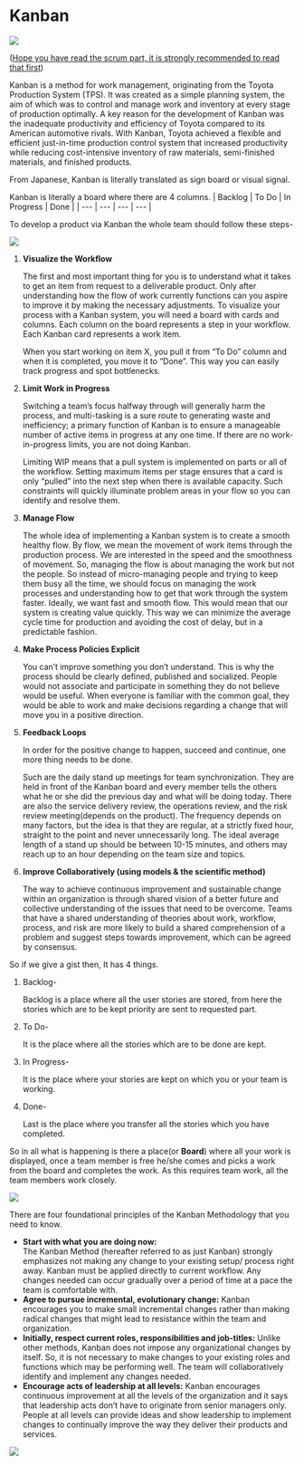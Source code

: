 # Kanban

![](https://d32myzxfxyl12w.cloudfront.net/images/blog_images/dbe95097e6c774c2851cc3b1f8781fd5a8b99a79.png?1544693281)

([Hope you have read the scrum part, it is strongly recommended to read that first](./Scrum.md))

Kanban is a method for work management, originating from the Toyota Production System (TPS). It was created as a simple planning system, the aim of which was to control and manage work and inventory at every stage of production optimally. A key reason for the development of Kanban was the inadequate productivity and efficiency of Toyota compared to its American automotive rivals. With Kanban, Toyota achieved a flexible and efficient just-in-time production control system that increased productivity while reducing cost-intensive inventory of raw materials, semi-finished materials, and finished products.

From Japanese, Kanban is literally translated as sign board or visual signal.

Kanban is literally a board where there are 4 columns.
| Backlog | To Do | In Progress | Done |
| --- | --- | --- | --- |

To develop a product via Kanban the whole team should follow these steps-

![](https://plsadaptive.s3.amazonaws.com/eco/images/channel_content/images/kanban-image.jpg)

1. **Visualize the Workflow**

    The first and most important thing for you is to understand what it takes to get an item from request to a deliverable product. Only after understanding how the flow of work currently functions can you aspire to improve it by making the necessary adjustments. To visualize your process with a Kanban system, you will need a board with cards and columns. Each column on the board represents a step in your workflow. Each Kanban card represents a work item.

    When you start working on item X, you pull it from “To Do” column and when it is completed, you move it to “Done”. This way you can easily track progress and spot bottlenecks.

1. **Limit Work in Progress**

    Switching a team’s focus halfway through will generally harm the process, and multi-tasking is a sure route to generating waste and inefficiency; a primary function of Kanban is to ensure a manageable number of active items in progress at any one time. If there are no work-in-progress limits, you are not doing Kanban.

    Limiting WIP means that a pull system is implemented on parts or all of the workflow. Setting maximum items per stage ensures that a card is only “pulled” into the next step when there is available capacity. Such constraints will quickly illuminate problem areas in your flow so you can identify and resolve them.

1. **Manage Flow**

    The whole idea of implementing a Kanban system is to create a smooth healthy flow. By flow, we mean the movement of work items through the production process. We are interested in the speed and the smoothness of movement. So, managing the flow is about managing the work but not the people. So instead of micro-managing people and trying to keep them busy all the time, we should focus on managing the work processes and understanding how to get that work through the system faster. Ideally, we want fast and smooth flow. This would mean that our system is creating value quickly. This way we can minimize the average cycle time for production and avoiding the cost of delay, but in a predictable fashion.

1. **Make Process Policies Explicit**

    You can’t improve something you don’t understand. This is why the process should be clearly defined, published and socialized. People would not associate and participate in something they do not believe would be useful. When everyone is familiar with the common goal, they would be able to work and make decisions regarding a change that will move you in a positive direction.

1. **Feedback Loops**

    In order for the positive change to happen, succeed and continue, one more thing needs to be done.

    Such are the daily stand up meetings for team synchronization. They are held in front of the Kanban board and every member tells the others what he or she did the previous day and what will be doing today. There are also the service delivery review, the operations review, and the risk review meeting(depends on the product). The frequency depends on many factors, but the idea is that they are regular, at a strictly fixed hour, straight to the point and never unnecessarily long.
    The ideal average length of a stand up should be between 10-15 minutes, and others may reach up to an hour depending on the team size and topics.

1. **Improve Collaboratively (using models & the scientific method)**

    The way to achieve continuous improvement and sustainable change within an organization is through shared vision of a better future and collective understanding of the issues that need to be overcome.
    Teams that have a shared understanding of theories about work, workflow, process, and risk are more likely to build a shared comprehension of a problem and suggest steps towards improvement, which can be agreed by consensus.


So if we give a gist then, It has 4 things.
1. Backlog-
    
    Backlog is a place where all the user stories are stored, from here the stories which are to be kept priority are sent to requested part.
1. To Do-

    It is the place where all the stories which are to be done are kept.
1. In Progress-

    It is the place where your stories are kept on which you or your team is working.
1. Done-

    Last is the place where you transfer all the stories which you have completed.

So in all what is happening is there a place(or **Board**) where all your work is displayed, once a team member is free he/she comes and picks a work from the board and completes the work. As this requires team work, all the team members work closely.

![](https://d30s2hykpf82zu.cloudfront.net/wp-content/uploads/2018/11/Simple-Kanban-Board.png)


There are four foundational principles of the Kanban Methodology that you need to know.
    
 - **Start with what you are doing now:**    
    The Kanban Method (hereafter referred to as just Kanban) strongly emphasizes not making any change to your existing setup/ process right away. Kanban must be applied directly to current workflow. Any changes needed can occur gradually over a period of time at a pace the team is comfortable with.
- **Agree to pursue incremental, evolutionary change:**     Kanban encourages you to make small incremental         changes rather than making radical changes that         might lead to resistance within the team and            organization.
- **Initially, respect current roles, responsibilities and job-titles:**
    Unlike other methods, Kanban does not impose any organizational changes by itself. So, it is not necessary to make changes to your existing roles and functions which may be performing well. The team will collaboratively identify and implement any changes needed.
- **Encourage acts of leadership at all levels:**
    Kanban encourages continuous improvement at all the levels of the organization and it says that leadership acts don’t have to originate from senior managers only. People at all levels can provide ideas and show leadership to implement changes to continually improve the way they deliver their products and services.

![](https://leankanban.com/wp-content/uploads/2016/04/Kpillar.png   )